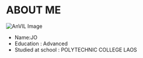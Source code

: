 # ABOUT ME
![AnVIL Image](../_images/anvil-image.png "AnVIL Portal Image!")
+ Name:JO
+ Education : Advanced
+ Studied at school : POLYTECHNIC COLLEGE LAOS
